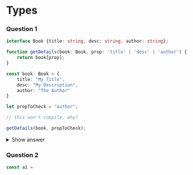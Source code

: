 # Types

### Question 1

```typescript
interface Book {title: string, desc: string, author: string};

function getDetails(book: Book, prop: 'title' | 'desc' | 'author') {
    return book[prop];
}

const book: Book = {
    title: "My Title",
    desc: "My Description",
    author: "The Author"
}

let propToCheck = "author";

// this won't compile, why?

getDetails(book, propToCheck);
```

<details>
    <summary>Show answer</summary>
    
    
* The __propToCheck__ variable is a __string__, because of "let" it can get other string values.
* Type __'title' | 'desc' | 'author'__ is more specific, it expects one of three possible strings.
* To fix it: declare type of __propToCheck__ or narrow the type by making the variable a __constant__.
</details>

### Question 2

```typescript
const a1 = 
```